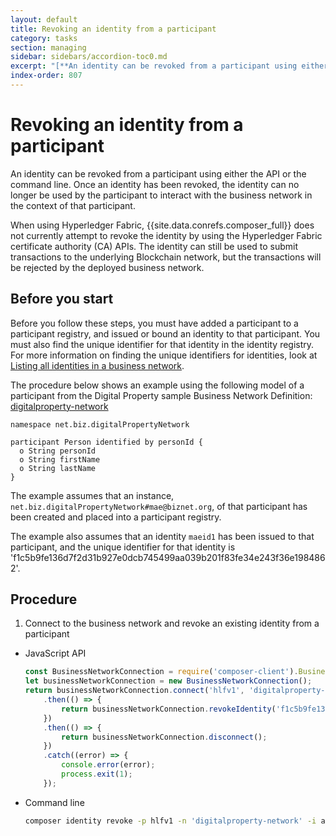 ```yaml
---
layout: default
title: Revoking an identity from a participant
category: tasks
section: managing
sidebar: sidebars/accordion-toc0.md
excerpt: "[**An identity can be revoked from a participant using either the API or the command line**](../managing/identity-revoke.html). Once an identity has been revoked, the identity can no longer be used by the participant to interact with the business network in the context of that participant."
index-order: 807
---
```


# Revoking an identity from a participant

An identity can be revoked from a participant using either the API or the command line.
Once an identity has been revoked, the identity can no longer be used by the participant
to interact with the business network in the context of that participant.

When using Hyperledger Fabric, {{site.data.conrefs.composer_full}} does not currently
attempt to revoke the identity by using the Hyperledger Fabric certificate authority (CA)
APIs. The identity can still be used to submit transactions to the underlying Blockchain
network, but the transactions will be rejected by the deployed business network.

## Before you start

Before you follow these steps, you must have added a participant to a participant
registry, and issued or bound an identity to that participant. You must also find
the unique identifier for that identity in the identity registry. For more information
on finding the unique identifiers for identities, look at [Listing all identities in a business network](./identity-list.html).

The procedure below shows an example using the following model of a participant
from the Digital Property sample Business Network Definition: [digitalproperty-network](https://www.npmjs.com/package/digitalproperty-network)

```
namespace net.biz.digitalPropertyNetwork

participant Person identified by personId {
  o String personId
  o String firstName
  o String lastName
}
```

The example assumes that an instance, `net.biz.digitalPropertyNetwork#mae@biznet.org`,
of that participant has been created and placed into a participant registry.

The example also assumes that an identity `maeid1` has been issued to that participant,
and the unique identifier for that identity is 'f1c5b9fe136d7f2d31b927e0dcb745499aa039b201f83fe34e243f36e1984862'.

## Procedure

1. Connect to the business network and revoke an existing identity from a participant
  * JavaScript API

    ```javascript
    const BusinessNetworkConnection = require('composer-client').BusinessNetworkConnection;
    let businessNetworkConnection = new BusinessNetworkConnection();
    return businessNetworkConnection.connect('hlfv1', 'digitalproperty-network', 'admin', 'adminpw')
        .then(() => {
            return businessNetworkConnection.revokeIdentity('f1c5b9fe136d7f2d31b927e0dcb745499aa039b201f83fe34e243f36e1984862')
        })
        .then(() => {
            return businessNetworkConnection.disconnect();
        })
        .catch((error) => {
            console.error(error);
            process.exit(1);
        });
    ```

  * Command line

    ```bash
    composer identity revoke -p hlfv1 -n 'digitalproperty-network' -i admin -s adminpw -u f1c5b9fe136d7f2d31b927e0dcb745499aa039b201f83fe34e243f36e1984862
    ```
